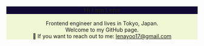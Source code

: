 <div style="background-color: #4424d6;">
  <p align="center">
    <div style="background-color: #f0f7d4">
      <h3 align="center" style="background-color: #110934">Hi I am Lena</h3>
      <p align="center" >
        Frontend engineer and lives in Tokyo, Japan.<br>
        Welcome to my GitHub page.<br>
        📧 If you want to reach out to me: <a href="mailto:lenayoo17@gmail.com">lenayoo17@gmail.com</a>
      </p>
    </div>
  </p>
</div>
